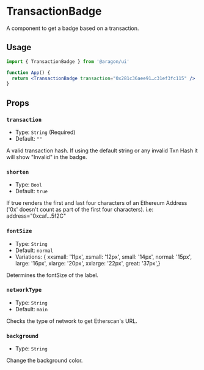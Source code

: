 # TransactionBadge

A component to get a badge based on a transaction.

## Usage

```jsx
import { TransactionBadge } from '@aragon/ui'

function App() {
  return <TransactionBadge transaction="0x281c36aee91…c31ef3fc115" />
}
```

## Props

### `transaction`

- Type: `String` (Required)
- Default: `""`

A valid transaction hash. If using the default string or any invalid Txn Hash it will show "Invalid" in the badge.

### `shorten`

- Type: `Bool`
- Default: `true`

If true renders the first and last four characters of an Ethereum Address ('0x' doesn't count as part of the first four characters). i.e: address="0xcaf…5f2C"

### `fontSize`

- Type: `String`
- Default: `normal`
- Variations: {
  xxsmall: '11px',
  xsmall: '12px',
  small: '14px',
  normal: '15px',
  large: '16px',
  xlarge: '20px',
  xxlarge: '22px',
  great: '37px',}

Determines the fontSize of the label.

### `networkType`

- Type: `String`
- Default: `main`

Checks the type of network to get Etherscan's URL.

### `background`

- Type: `String`

Change the background color.
